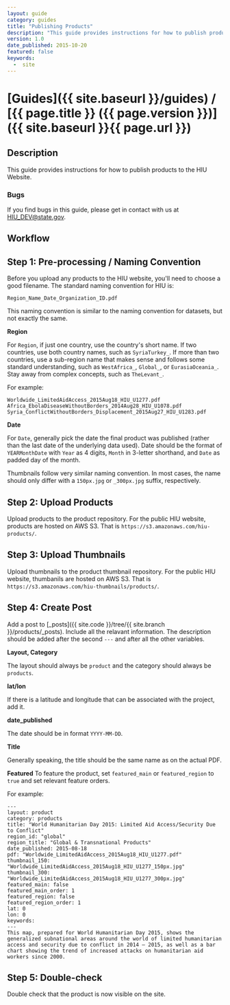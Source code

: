 ```yaml
---
layout: guide
category: guides
title: "Publishing Products"
description: "This guide provides instructions for how to publish products to the HIU website." 
version: 1.0
date_published: 2015-10-20
featured: false
keywords:
  -  site
---
```

# [Guides]({{ site.baseurl }}/guides) / [{{ page.title }} ({{ page.version }})]({{ site.baseurl }}{{ page.url }})

## Description

This guide provides instructions for how to publish products to the HIU Website.

### Bugs

If you find bugs in this guide, please get in contact with us at [HIU_DEV@state.gov](mailto:HIU_DEV@state.gov).

## Workflow

## Step 1: Pre-processing / Naming Convention

Before you upload any products to the HIU website, you'll need to choose a good filename.  The standard naming convention for HIU is:

```
Region_Name_Date_Organization_ID.pdf
```

This naming convention is similar to the naming convention for datasets, but not exactly the same.

**Region**

For `Region`, if just one country, use the country's short name.  If two countries, use both country names, such as `SyriaTurkey_`.  If more than two countries, use a sub-region name that makes sense and follows some standard understanding, such as `WestAfrica_`, `Global_`, or `EurasiaOceania_`.  Stay away from complex concepts, such as `TheLevant_`.  

For example:

```
Worldwide_LimitedAidAccess_2015Aug18_HIU_U1277.pdf
Africa_EbolaDiseaseWithoutBorders_2014Aug28_HIU_U1078.pdf
Syria_ConflictWithoutBorders_Displacement_2015Aug27_HIU_U1283.pdf
```

**Date**

For `Date`, generally pick the date the final product was published (rather than the last date of the underlying data used).  Date should be the format of `YEARMonthDate` with `Year` as 4 digits, `Month` in 3-letter shorthand, and `Date` as padded day of the month.

Thumbnails follow very similar naming convention.  In most cases, the name should only differ with a `150px.jpg` or `_300px.jpg` suffix, respectively.

## Step 2: Upload Products

Upload products to the product repository.  For the public HIU website, products are hosted on AWS S3.  That is `https://s3.amazonaws.com/hiu-products/`.

## Step 3: Upload Thumbnails

Upload thumbnails to the product thumbnail repository.  For the public HIU website, thumbanils are hosted on AWS S3.  That is `https://s3.amazonaws.com/hiu-thumbnails/products/`.

## Step 4: Create Post

Add a post to [_posts]({{ site.code }}/tree/{{ site.branch }}/products/_posts).  Include all the relavant information.  The description should be added after the second `---` and after all the other variables.

**Layout, Category**

The layout should always be `product` and the category should always be `products`.

**lat/lon**

If there is a latitude and longitude that can be associated with the project, add it.

**date_published**

The date should be in format `YYYY-MM-DD`.

**Title**

Generally speaking, the title should be the same name as on the actual PDF.

**Featured**
To feature the product, set `featured_main` or `featured_region` to `true` and set relevant feature orders.

For example:

```
---
layout: product
category: products
title: "World Humanitarian Day 2015: Limited Aid Access/Security Due to Conflict"
region_id: "global"
region_title: "Global & Transnational Products"
date_published: 2015-08-18
pdf: "Worldwide_LimitedAidAccess_2015Aug18_HIU_U1277.pdf"
thumbnail_150: "Worldwide_LimitedAidAccess_2015Aug18_HIU_U1277_150px.jpg"
thumbnail_300: "Worldwide_LimitedAidAccess_2015Aug18_HIU_U1277_300px.jpg"
featured_main: false
featured_main_order: 1
featured_region: false
featured_region_order: 1
lat: 0
lon: 0
keywords:
---
This map, prepared for World Humanitarian Day 2015, shows the generalized subnational areas around the world of limited humanitarian access and security due to conflict in 2014 – 2015, as well as a bar chart showing the trend of increased attacks on humanitarian aid workers since 2000.
```

## Step 5: Double-check

Double check that the product is now visible on the site.
